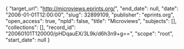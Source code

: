 {
  "target_url": "http://microviews.eprints.org/", 
  "end_date": null, 
  "date": "2006-01-01T12:00:00", 
  "slug": 32899109, 
  "publisher": "eprints.org", 
  "open_access": true, 
  "npld": false, 
  "title": "Microviews", 
  "subjects": [], 
  "collections": [], 
  "record_id": "20060101T120000/pHDqauEX/3L9k/d6h3n9+g==", 
  "scope": "root", 
  "start_date": null
}

